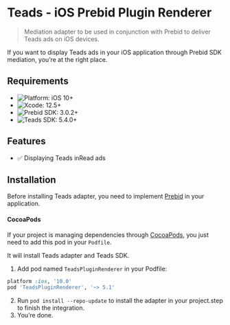 # Teads - iOS Prebid Plugin Renderer

> Mediation adapter to be used in conjunction with Prebid to deliver Teads ads on iOS devices.

If you want to display Teads ads in your iOS application through Prebid SDK mediation, you’re at the right place.

## Requirements

- ![Platform: iOS 10+](https://img.shields.io/badge/Platform-iOS%2010%2B-blue.svg?style=flat)
- ![Xcode: 12.5+](https://img.shields.io/badge/Xcode-12.5+-blue.svg?style=flat)
- ![Prebid SDK: 3.0.2+](https://img.shields.io/badge/PrebidMobile-3.0.2+-blue.svg?style=flat)
- ![Teads SDK: 5.4.0+](https://img.shields.io/badge/Teads%20SDK-5.4.0+-blue.svg?style=flat)

## Features

- ✅ Displaying Teads inRead ads

## Installation

Before installing Teads adapter, you need to implement [Prebid](https://docs.prebid.org/prebid-mobile/pbm-api/ios/code-integration-ios.html) in your application.

#### CocoaPods

If your project is managing dependencies through [CocoaPods](https://cocoapods.org/), you just need to add this pod in your `Podfile`.

It will install Teads adapter and Teads SDK.

1. Add pod named `TeadsPluginRenderer` in your Podfile:

```ruby
platform :ios, '10.0'
pod 'TeadsPluginRenderer', '~> 5.1'
```

2. Run `pod install --repo-update` to install the adapter in your project.step to finish the integration.
3. You’re done.